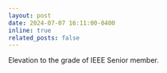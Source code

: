 ```yaml
---
layout: post
date: 2024-07-07 16:11:00-0400
inline: true
related_posts: false
---
```


Elevation to the grade of IEEE Senior member.
